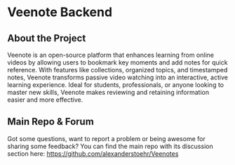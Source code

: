 # Veenote Backend

## About the Project

Veenote is an open-source platform that enhances learning from online videos by allowing users to bookmark key moments and add notes for
quick reference. With features like collections, organized topics, and timestamped notes, Veenote transforms passive video watching into an
interactive, active learning experience. Ideal for students, professionals, or anyone looking to master new skills, Veenote makes reviewing
and retaining information easier and more effective.

## Main Repo & Forum
Got some questions, want to report a problem or being awesome for sharing some feedback?
You can find the main repo with its discussion section here:
https://github.com/alexanderstoehr/Veenotes
